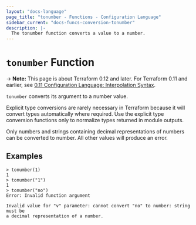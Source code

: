 ```yaml
---
layout: "docs-language"
page_title: "tonumber - Functions - Configuration Language"
sidebar_current: "docs-funcs-conversion-tonumber"
description: |-
  The tonumber function converts a value to a number.
---
```


# `tonumber` Function

-> **Note:** This page is about Terraform 0.12 and later. For Terraform 0.11 and
earlier, see
[0.11 Configuration Language: Interpolation Syntax](../../configuration-0-11/interpolation.html).

`tonumber` converts its argument to a number value.

Explicit type conversions are rarely necessary in Terraform because it will
convert types automatically where required. Use the explicit type conversion
functions only to normalize types returned in module outputs.

Only numbers and strings containing decimal representations of numbers can be
converted to number. All other values will produce an error.

## Examples

```
> tonumber(1)
1
> tonumber("1")
1
> tonumber("no")
Error: Invalid function argument

Invalid value for "v" parameter: cannot convert "no" to number: string must be
a decimal representation of a number.
```
